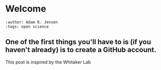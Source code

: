 # Welcome
```{post}
:author: Adam R. Jensen
:tags: open science
```

## One of the first things you'll have to is (if you haven't already) is to create a GitHub account.

This post is inspired by the Whitaker Lab 